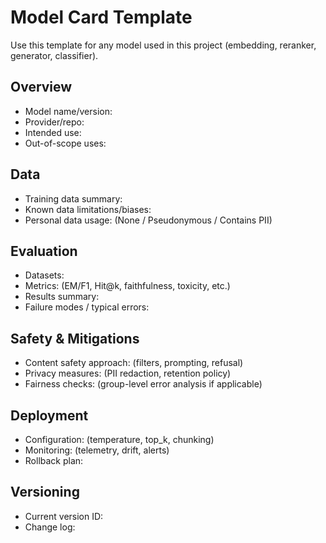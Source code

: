 # Model Card Template

Use this template for any model used in this project (embedding, reranker, generator, classifier).

## Overview

- Model name/version:
- Provider/repo:
- Intended use:
- Out-of-scope uses:

## Data

- Training data summary:
- Known data limitations/biases:
- Personal data usage: (None / Pseudonymous / Contains PII)

## Evaluation

- Datasets:
- Metrics: (EM/F1, Hit@k, faithfulness, toxicity, etc.)
- Results summary:
- Failure modes / typical errors:

## Safety & Mitigations

- Content safety approach: (filters, prompting, refusal)
- Privacy measures: (PII redaction, retention policy)
- Fairness checks: (group-level error analysis if applicable)

## Deployment

- Configuration: (temperature, top_k, chunking)
- Monitoring: (telemetry, drift, alerts)
- Rollback plan:

## Versioning

- Current version ID:
- Change log:

